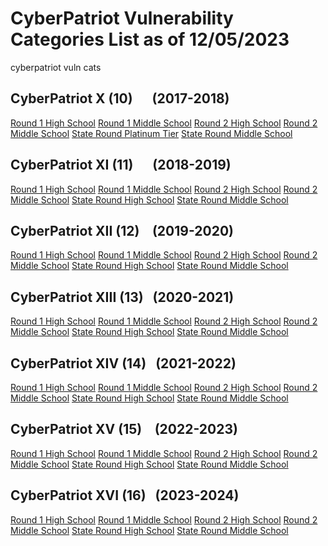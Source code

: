 # CyberPatriot Vulnerability Categories List as of 12/05/2023
cyberpatriot vuln cats

## CyberPatriot X    (10)  &emsp; (2017-2018)
[Round 1 High School](./CP-X_Round_1_High_School_Vulnerability_Categories.pdf)
[Round 1 Middle School](./CP-X_Round_1_Middle_School_Vulnerability_Categories.pdf)
[Round 2 High School](./CP-X_Round_2_High_School_Vulnerability_Categories.pdf)
[Round 2 Middle School](./CP-X_Round_2_Middle_School_Vulnerability_Categories.pdf)
[State Round Platinum Tier](./CP-X_State_Round_Platinum_Tier_Vulnerability_Categories.pdf)
[State Round Middle School](./CP-X_State_Round_Middle_School_Vulnerability_Categories.pdf)

## CyberPatriot XI   (11)  &emsp; (2018-2019)
[Round 1 High School]()
[Round 1 Middle School]()
[Round 2 High School]()
[Round 2 Middle School]()
[State Round High School]()
[State Round Middle School]()


## CyberPatriot XII  (12)  &ensp; (2019-2020)
[Round 1 High School]()
[Round 1 Middle School]()
[Round 2 High School]()
[Round 2 Middle School]()
[State Round High School]()
[State Round Middle School]()


## CyberPatriot XIII (13)   &nbsp; (2020-2021)
[Round 1 High School]()
[Round 1 Middle School]()
[Round 2 High School]()
[Round 2 Middle School]()
[State Round High School]()
[State Round Middle School]()


## CyberPatriot XIV  (14)   &nbsp; (2021-2022)
[Round 1 High School]()
[Round 1 Middle School]()
[Round 2 High School]()
[Round 2 Middle School]()
[State Round High School]()
[State Round Middle School]()


## CyberPatriot XV   (15)   &ensp; (2022-2023)
[Round 1 High School]()
[Round 1 Middle School]()
[Round 2 High School]()
[Round 2 Middle School]()
[State Round High School]()
[State Round Middle School]()


## CyberPatriot XVI  (16)   &nbsp; (2023-2024)
[Round 1 High School]()
[Round 1 Middle School]()
[Round 2 High School]()
[Round 2 Middle School]()
[State Round High School]()
[State Round Middle School]()